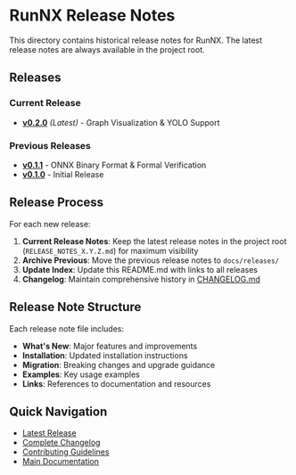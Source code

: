 # RunNX Release Notes

This directory contains historical release notes for RunNX. The latest release notes are always available in the project root.

## Releases

### Current Release
- **[v0.2.0](../../RELEASE_NOTES_0.2.0.md)** *(Latest)* - Graph Visualization & YOLO Support

### Previous Releases
- **[v0.1.1](RELEASE_NOTES_0.1.1.md)** - ONNX Binary Format & Formal Verification
- **[v0.1.0](../../CHANGELOG.md#010---2025-07-21)** - Initial Release

## Release Process

For each new release:

1. **Current Release Notes**: Keep the latest release notes in the project root (`RELEASE_NOTES_X.Y.Z.md`) for maximum visibility
2. **Archive Previous**: Move the previous release notes to `docs/releases/` 
3. **Update Index**: Update this README.md with links to all releases
4. **Changelog**: Maintain comprehensive history in [CHANGELOG.md](../../CHANGELOG.md)

## Release Note Structure

Each release note file includes:
- **What's New**: Major features and improvements
- **Installation**: Updated installation instructions
- **Migration**: Breaking changes and upgrade guidance
- **Examples**: Key usage examples
- **Links**: References to documentation and resources

## Quick Navigation

- [Latest Release](../../RELEASE_NOTES_0.2.0.md)
- [Complete Changelog](../../CHANGELOG.md)
- [Contributing Guidelines](../../CONTRIBUTING.md)
- [Main Documentation](../../README.md)
